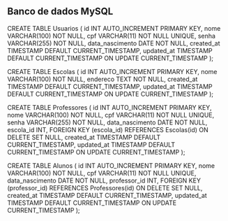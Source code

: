 ## Banco de dados MySQL

CREATE TABLE Usuarios (
    id INT AUTO_INCREMENT PRIMARY KEY,
    nome VARCHAR(100) NOT NULL,
    cpf VARCHAR(11) NOT NULL UNIQUE,
    senha VARCHAR(255) NOT NULL,
    data_nascimento DATE NOT NULL,
    created_at TIMESTAMP DEFAULT CURRENT_TIMESTAMP,
    updated_at TIMESTAMP DEFAULT CURRENT_TIMESTAMP ON UPDATE CURRENT_TIMESTAMP
);

CREATE TABLE Escolas (
    id INT AUTO_INCREMENT PRIMARY KEY,
    nome VARCHAR(100) NOT NULL,
    endereco TEXT NOT NULL,
    created_at TIMESTAMP DEFAULT CURRENT_TIMESTAMP,
    updated_at TIMESTAMP DEFAULT CURRENT_TIMESTAMP ON UPDATE CURRENT_TIMESTAMP
);

CREATE TABLE Professores (
    id INT AUTO_INCREMENT PRIMARY KEY,
    nome VARCHAR(100) NOT NULL,
    cpf VARCHAR(11) NOT NULL UNIQUE,
    senha VARCHAR(255) NOT NULL,
    data_nascimento DATE NOT NULL,
    escola_id INT,
    FOREIGN KEY (escola_id) REFERENCES Escolas(id) ON DELETE SET NULL,
    created_at TIMESTAMP DEFAULT CURRENT_TIMESTAMP,
    updated_at TIMESTAMP DEFAULT CURRENT_TIMESTAMP ON UPDATE CURRENT_TIMESTAMP
);

CREATE TABLE Alunos (
    id INT AUTO_INCREMENT PRIMARY KEY,
    nome VARCHAR(100) NOT NULL,
    cpf VARCHAR(11) NOT NULL UNIQUE,
    data_nascimento DATE NOT NULL,
    professor_id INT,
    FOREIGN KEY (professor_id) REFERENCES Professores(id) ON DELETE SET NULL,
    created_at TIMESTAMP DEFAULT CURRENT_TIMESTAMP,
    updated_at TIMESTAMP DEFAULT CURRENT_TIMESTAMP ON UPDATE CURRENT_TIMESTAMP
);
